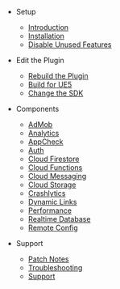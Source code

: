 - Setup
  - [Introduction](/introduction)
  - [Installation](/installation)
  - [Disable Unused Features](/disableunusedfeatures)

- Edit the Plugin
  - [Rebuild the Plugin](/rebuildplugin)
  - [Build for UE5](/ue5)
  - [Change the SDK](/changesdk)
  
- Components
  - [AdMob](/admob)
  - [Analytics](/analytics)
  - [AppCheck](/appcheck)
  - [Auth](/auth)
  - [Cloud Firestore](/firestore)
  - [Cloud Functions](/functions)
  - [Cloud Messaging](/messaging)
  - [Cloud Storage](/storage)
  - [Crashlytics](/crashlytics)
  - [Dynamic Links](/dynamiclinks)
  - [Performance](/performance)
  - [Realtime Database](/database)
  - [Remote Config](/remoteconfig)
  
- Support
  - [Patch Notes](patchnotes.md)
  - [Troubleshooting](troubleshoting.md)
  - [Support](support.md)
